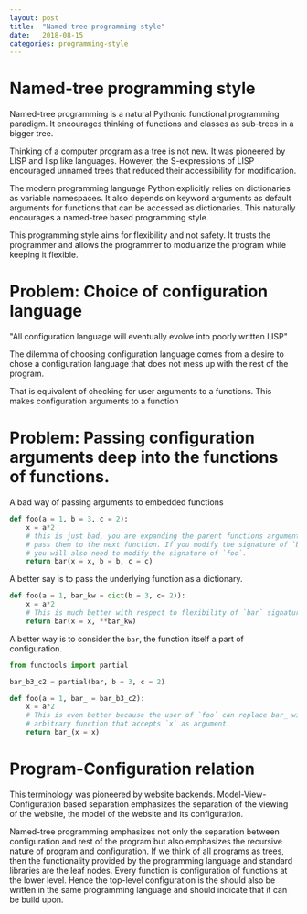 ```yaml
---
layout: post
title:  "Named-tree programming style"
date:   2018-08-15
categories: programming-style
---
```

# Named-tree programming style

Named-tree programming is a natural Pythonic functional programming paradigm. It
encourages thinking of functions and classes as sub-trees in a bigger tree.

Thinking of a computer program as a tree is not new. It was pioneered by LISP
and lisp like languages. However, the S-expressions of LISP encouraged unnamed
trees that reduced their accessibility for modification.

The modern programming language Python explicitly relies on dictionaries as variable
namespaces. It also depends on keyword arguments as default arguments for functions
that can be accessed as dictionaries. This naturally encourages a named-tree based
programming style.

This programming style aims for flexibility and not safety. It trusts the
programmer and allows the programmer to modularize the program while
keeping it flexible.

# Problem: Choice of configuration language

"All configuration language will eventually evolve into poorly written LISP"

The dilemma of choosing configuration language comes from a desire to chose a
configuration language that does not mess up with the rest of the program.

That is equivalent of checking for user arguments to a functions. This makes
configuration arguments to a function 

# Problem: Passing configuration arguments deep into the functions of functions.

A bad way of passing arguments to embedded functions

``` python
def foo(a = 1, b = 3, c = 2):
    x = a*2
    # this is just bad, you are expanding the parent functions argument list just to
    # pass them to the next function. If you modify the signature of `bar` later on,
    # you will also need to modify the signature of `foo`.
    return bar(x = x, b = b, c = c)
```

A better say is to pass the underlying function as a dictionary.

``` python
def foo(a = 1, bar_kw = dict(b = 3, c= 2)):
    x = a*2
    # This is much better with respect to flexibility of `bar` signature.
    return bar(x = x, **bar_kw)
```

A better way is to consider the `bar`, the function itself a part of configuration.

``` python
from functools import partial

bar_b3_c2 = partial(bar, b = 3, c = 2)

def foo(a = 1, bar_ = bar_b3_c2):
    x = a*2
    # This is even better because the user of `foo` can replace bar_ with an
    # arbitrary function that accepts `x` as argument.
    return bar_(x = x)
```



# Program-Configuration relation

This terminology was pioneered by website backends. Model-View-Configuration based
separation emphasizes the separation of the viewing of the website, the model of the
website and its configuration. 

Named-tree programming emphasizes not only the separation between configuration
and rest of the program but also emphasizes the recursive nature of program and
configuration. If we think of all programs as trees, then the functionality
provided by the programming language and standard libraries are the leaf nodes.
Every function is configuration of functions at the lower level. Hence the top-level
configuration is the should also be written in the same programming language and
should indicate that it can be build upon.

